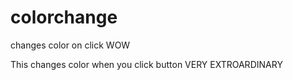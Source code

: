 # colorchange
changes color on click WOW

This changes color when you click button
VERY EXTROARDINARY
